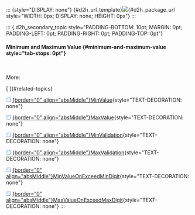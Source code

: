 ::: {style="DISPLAY: none"}
[](ms-xhelp:///?Id=d2h_url_template){#d2h_url_template}![](!package_url!){#d2h_package_url style="WIDTH: 0px; DISPLAY: none; HEIGHT: 0px"}
:::

::: {.d2h_secondary_topic style="PADDING-BOTTOM: 10pt; MARGIN: 0pt; PADDING-LEFT: 0pt; PADDING-RIGHT: 0pt; PADDING-TOP: 0pt"}
#### Minimum and Maximum Value {#minimum-and-maximum-value style="tab-stops: 0pt"}

 

More:

[ ]{#related-topics}

[![](button.gif){border="0" align="absMiddle"}MinValue](ms-xhelp:///?Id=3efda71a-2028-4c68-a7c1-96a28c840752){style="TEXT-DECORATION: none"}

[![](button.gif){border="0" align="absMiddle"}MaxValue](ms-xhelp:///?Id=85e7d4c4-8b95-44cf-97d5-6bb857de9b67){style="TEXT-DECORATION: none"}

[![](button.gif){border="0" align="absMiddle"}MinValidation](ms-xhelp:///?Id=5fb20bc3-29d9-454a-9e15-3d3cf3e6f8e0){style="TEXT-DECORATION: none"}

[![](button.gif){border="0" align="absMiddle"}MaxValidation](ms-xhelp:///?Id=1ada35bc-5e07-477c-a990-387b41b7c462){style="TEXT-DECORATION: none"}

[![](button.gif){border="0" align="absMiddle"}MinValueOnExceedMinDigit](ms-xhelp:///?Id=d1d4235c-f400-498b-bee1-6d7cd2835a59){style="TEXT-DECORATION: none"}

[![](button.gif){border="0" align="absMiddle"}MaxValueOnExceedMaxDigit](ms-xhelp:///?Id=11f156c8-a535-4e39-b05c-a37973c085d0){style="TEXT-DECORATION: none"}
:::
